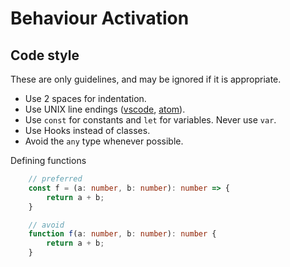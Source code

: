 # Behaviour Activation

## Code style

These are only guidelines, and may be ignored if it is appropriate.

* Use 2 spaces for indentation.
* Use UNIX line endings ([vscode](https://stackoverflow.com/a/48694365),
  [atom](https://stackoverflow.com/a/48686409)).
* Use `const` for constants and `let` for variables. Never use `var`.
* Use Hooks instead of classes.
* Avoid the `any` type whenever possible.

Defining functions

```TypeScript
    // preferred
    const f = (a: number, b: number): number => {
        return a + b;
    }

    // avoid
    function f(a: number, b: number): number {
        return a + b;
    }
```
